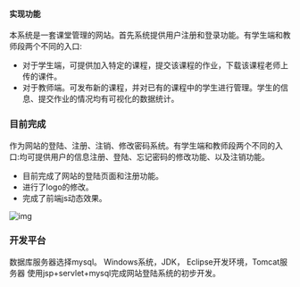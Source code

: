 
#### 实现功能
本系统是一套课堂管理的网站。首先系统提供用户注册和登录功能。有学生端和教师段两个不同的入口:
- 对于学生端，可提供加入特定的课程，提交该课程的作业，下载该课程老师上传的课件。
- 对于教师端。可发布新的课程，并对已有的课程中的学生进行管理。学生的信息、提交作业的情况均有可视化的数据统计。

### 目前完成
作为网站的登陆、注册、注销、修改密码系统。有学生端和教师段两个不同的入口:均可提供用户的信息注册、登陆、忘记密码的修改功能、以及注销功能。

- 目前完成了网站的登陆页面和注册功能。
- 进行了logo的修改。
- 完成了前端js动态效果。

![img](https://s2.ax1x.com/2019/05/11/EWLxqs.jpg)

### 开发平台
数据库服务器选择mysql。
Windows系统，JDK， Eclipse开发环境，Tomcat服务器 
使用jsp+servlet+mysql完成网站登陆系统的初步开发。